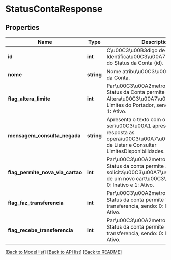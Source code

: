 # StatusContaResponse

## Properties
Name | Type | Description | Notes
------------ | ------------- | ------------- | -------------
**id** | **int** | C\u00C3\u00B3digo de Identifica\u00C3\u00A7\u00C3\u00A3o do Status da Conta (id). | 
**nome** | **string** | Nome atribu\u00C3\u00ADdo ao Status da Conta. | 
**flag_altera_limite** | **int** | Par\u00C3\u00A2metro que define se o Status da Conta permite realizar a Altera\u00C3\u00A7\u00C3\u00A3o de Limites do Portador, sendo: 0: Inativo e 1: Ativo. | 
**mensagem_consulta_negada** | **string** | Apresenta o texto com o motivo que ser\u00C3\u00A1 apresentado na resposta as opera\u00C3\u00A7\u00C3\u00B5es de Listar e Consultar LimitesDisponibilidades. | [optional] 
**flag_permite_nova_via_cartao** | **int** | Par\u00C3\u00A2metro que define se o Status da conta permite a solicita\u00C3\u00A7\u00C3\u00A3o de um novo cart\u00C3\u00A3o, sendo: 0: Inativo e 1: Ativo. | [optional] 
**flag_faz_transferencia** | **int** | Par\u00C3\u00A2metro que define se o Status da conta permite fazer transferencia, sendo: 0: Inativo e 1: Ativo. | [optional] 
**flag_recebe_transferencia** | **int** | Par\u00C3\u00A2metro que define se o Status da conta permite receber transferencia, sendo: 0: Inativo e 1: Ativo. | [optional] 

[[Back to Model list]](../README.md#documentation-for-models) [[Back to API list]](../README.md#documentation-for-api-endpoints) [[Back to README]](../README.md)


